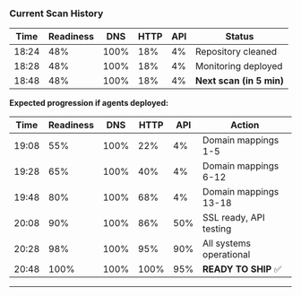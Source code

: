 ### Current Scan History

| Time | Readiness | DNS | HTTP | API | Status |
|------|-----------|-----|------|-----|--------|
| 18:24 | 48% | 100% | 18% | 4% | Repository cleaned |
| 18:28 | 48% | 100% | 18% | 4% | Monitoring deployed |
| 18:48 | 48% | 100% | 18% | 4% | **Next scan (in 5 min)** |

**Expected progression if agents deployed:**

| Time | Readiness | DNS | HTTP | API | Action |
|------|-----------|-----|------|-----|--------|
| 19:08 | 55% | 100% | 22% | 4% | Domain mappings 1-5 |
| 19:28 | 65% | 100% | 40% | 4% | Domain mappings 6-12 |
| 19:48 | 80% | 100% | 68% | 4% | Domain mappings 13-18 |
| 20:08 | 90% | 100% | 86% | 50% | SSL ready, API testing |
| 20:28 | 98% | 100% | 95% | 90% | All systems operational |
| 20:48 | 100% | 100% | 100% | 95% | **READY TO SHIP** ✅

---
